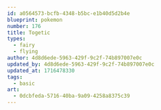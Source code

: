 ```yaml
---
id: a0564573-bcfb-4348-b5bc-e1b40d5d2b4e
blueprint: pokemon
number: 176
title: Togetic
types:
  - fairy
  - flying
author: 4d8d6ede-5963-429f-9c2f-74b897007e0c
updated_by: 4d8d6ede-5963-429f-9c2f-74b897007e0c
updated_at: 1716478330
tags:
  - basic
art:
  - 0dcbfeda-5716-40ba-9a09-4258a8375c39
---
```

